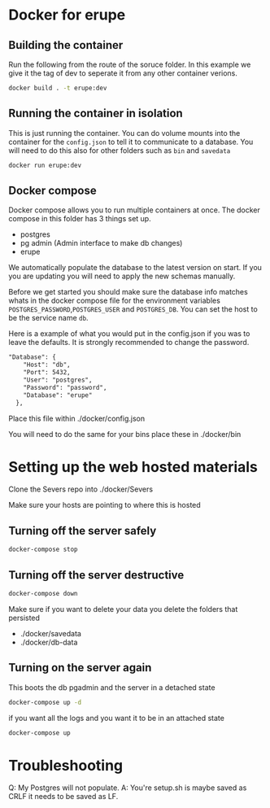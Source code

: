 # Docker for erupe

## Building the container
Run the following from the route of the soruce folder. In this example we give it the tag of dev to seperate it from any other container verions. 
```bash
docker build . -t erupe:dev
```
## Running the container in isolation
This is just running the container. You can do volume mounts into the container for the `config.json` to tell it to communicate to a database. You will need to do this also for other folders such as `bin` and `savedata`
```bash
docker run erupe:dev
```

## Docker compose
Docker compose allows you to run multiple containers at once. The docker compose in this folder has 3 things set up.
- postgres
- pg admin (Admin interface to make db changes)
- erupe

We automatically populate the database to the latest version on start. If you you are updating you will need to apply the new schemas manually.

Before we get started you should make sure the database info matches whats in the docker compose file for the environment variables `POSTGRES_PASSWORD`,`POSTGRES_USER` and `POSTGRES_DB`. You can set the host to be the service name `db`.

Here is a example of what you would put in the config.json if you was to leave the defaults. It is strongly recommended to change the password. 
```txt
"Database": {
    "Host": "db",
    "Port": 5432,
    "User": "postgres",
    "Password": "password",
    "Database": "erupe"
  },
```

Place this file within ./docker/config.json

You will need to do the same for your bins place these in ./docker/bin

# Setting up the web hosted materials
Clone the Severs repo into ./docker/Severs

Make sure your hosts are pointing to where this is hosted



## Turning off the server safely
```bash
docker-compose stop
```

## Turning off the server destructive
```bash
docker-compose down
```
Make sure if you want to delete your data you delete the folders that persisted
- ./docker/savedata
- ./docker/db-data
## Turning on the server again 
This boots the db pgadmin and the server in a detached state
```bash
docker-compose up -d
```
if you want all the logs and you want it to be in an attached state 
```bash
docker-compose up
```


# Troubleshooting
Q: My Postgres will not populate. A: You're setup.sh is maybe saved as CRLF it needs to be saved as LF. 
